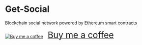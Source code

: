 # Get-Social
Blockchain social network powered by Ethereum smart contracts



<link href="https://fonts.googleapis.com/css?family=Cookie" rel="stylesheet"><a class="bmc-button" target="_blank" href="https://www.buymeacoffee.com/0rlSPxJaU"><img src="https://cdn.buymeacoffee.com/buttons/bmc-new-btn-logo.svg" alt="Buy me a coffee"><span style="margin-left:15px;font-size:28px !important;">Buy me a coffee</span></a>

